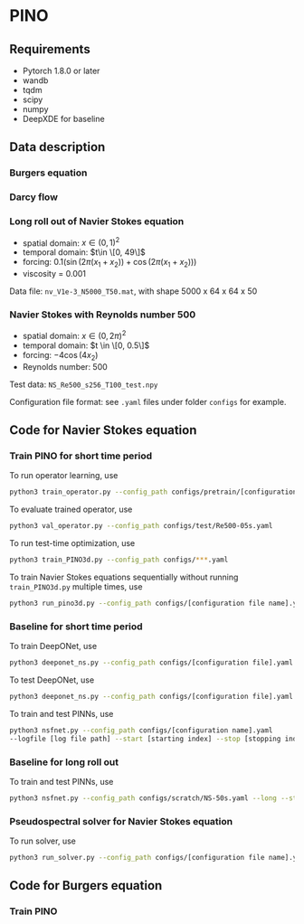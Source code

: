 # PINO

## Requirements
- Pytorch 1.8.0 or later
- wandb
- tqdm
- scipy
- numpy
- DeepXDE for baseline

## Data description
### Burgers equation

### Darcy flow 

### Long roll out of Navier Stokes equation
- spatial domain: $x\in (0, 1)^2$
- temporal domain: $t\in \[0, 49\]$
- forcing: $0.1(\sin(2\pi(x_1+x_2)) + \cos(2\pi(x_1+x_2)))$
- viscosity = 0.001

Data file: `nv_V1e-3_N5000_T50.mat`, with shape 5000 x 64 x 64 x 50 
### Navier Stokes with Reynolds number 500
- spatial domain: $x\in (0, 2\pi)^2$
- temporal domain: $t \in \[0, 0.5\]$
- forcing: $-4\cos(4x_2)$
- Reynolds number: 500


Test data: `NS_Re500_s256_T100_test.npy`

Configuration file format: see `.yaml` files under folder `configs` for example.
## Code for Navier Stokes equation
### Train PINO for short time period
To run operator learning, use
```bash
python3 train_operator.py --config_path configs/pretrain/[configuration file name].yaml
```
To evaluate trained operator, use
```bash
python3 val_operator.py --config_path configs/test/Re500-05s.yaml
```
To run test-time optimization, use
```bash
python3 train_PINO3d.py --config_path configs/***.yaml 
```

To train Navier Stokes equations sequentially without running `train_PINO3d.py` multiple times, use

```bash
python3 run_pino3d.py --config_path configs/[configuration file name].yaml --start [index of the first data] --stop [which data to stop]
```


### Baseline for short time period
To train DeepONet, use 
```bash
python3 deeponet_ns.py --config_path configs/[configuration file].yaml --mode train
```

To test DeepONet, use 
```bash
python3 deeponet_ns.py --config_path configs/[configuration file].yaml --mode test
```

To train and test PINNs, use 
```bash
python3 nsfnet.py --config_path configs/[configuration name].yaml 
--logfile [log file path] --start [starting index] --stop [stopping index]
```
### Baseline for long roll out
To train and test PINNs, use
```bash
python3 nsfnet.py --config_path configs/scratch/NS-50s.yaml --long --start [starting index] --stop [stopping index]
```

### Pseudospectral solver for Navier Stokes equation
To run solver, use 
```bash
python3 run_solver.py --config_path configs/[configuration file name].yaml
```

## Code for Burgers equation 

### Train PINO
